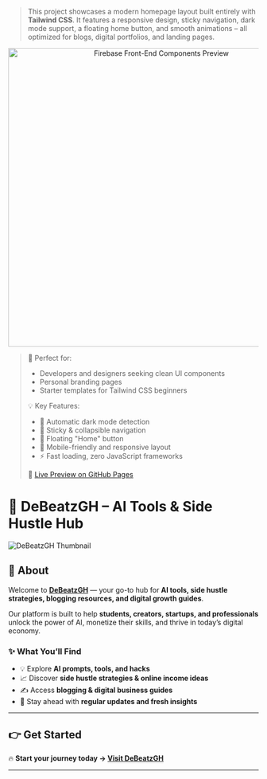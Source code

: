 
> This project showcases a modern homepage layout built entirely with **Tailwind CSS**. It features a responsive design, sticky navigation, dark mode support, a floating home button, and smooth animations – all optimized for blogs, digital portfolios, and landing pages.

<p align="center">
  <img src="https://debeatzgh.wordpress.com/wp-content/uploads/2025/08/generateamobile-firstresponsivebloggertemplatewithcustomizablecolorsfontsandsections1576324612066211977.jpg" alt="Firebase Front-End Components Preview" width="600"/>
</p>



>
> 🎯 Perfect for:
>
> * Developers and designers seeking clean UI components
> * Personal branding pages
> * Starter templates for Tailwind CSS beginners
>
> 💡 Key Features:
>
> * 🌙 Automatic dark mode detection
> * 🧭 Sticky & collapsible navigation
> * 🎯 Floating "Home" button
> * 📱 Mobile-friendly and responsive layout
> * ⚡ Fast loading, zero JavaScript frameworks
>
> 🔗 [Live Preview on GitHub Pages](https://digimartgh.blogspot.com/p/sign-in-for-more_19.html)



# 🚀 DeBeatzGH – AI Tools & Side Hustle Hub  

![DeBeatzGH Thumbnail](https://debeatzgh.wordpress.com/wp-content/uploads/2025/08/designamodernminimalisticdesignfeaturinganai-themedicon28likeabraincircuitorrobot29overlaidwithdebeatzghoraitoolshustles6089986211026037047.jpg)  

## 🌟 About  
Welcome to **[DeBeatzGH](https://debeatzgh.wordpress.com/)** — your go-to hub for **AI tools, side hustle strategies, blogging resources, and digital growth guides**.  

Our platform is built to help **students, creators, startups, and professionals** unlock the power of AI, monetize their skills, and thrive in today’s digital economy.  

### ✨ What You’ll Find  
- 💡 Explore **AI prompts, tools, and hacks**  
- 📈 Discover **side hustle strategies & online income ideas**  
- ✍️ Access **blogging & digital business guides**  
- 🚀 Stay ahead with **regular updates and fresh insights**  

---

## 👉 Get Started  
🔥 **Start your journey today → [Visit DeBeatzGH](https://debeatzgh.wordpress.com/)**  

---

